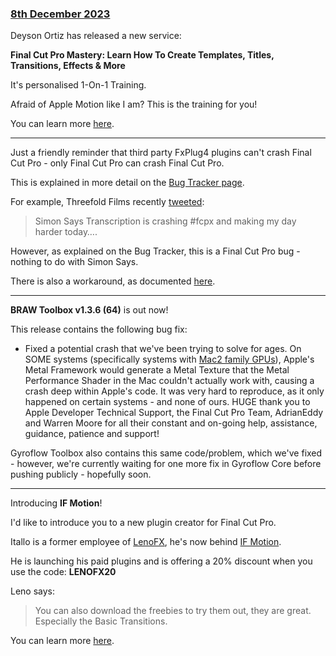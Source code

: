 ### [8th December 2023](/news/20231208)

Deyson Ortiz has released a new service:

**Final Cut Pro Mastery: Learn How To Create Templates, Titles, Transitions, Effects & More**

It's personalised 1-On-1 Training.

Afraid of Apple Motion like I am? This is the training for you!

You can learn more [here](https://deyson.com/fcp-template-creation-training/).

---

Just a friendly reminder that third party FxPlug4 plugins can't crash Final Cut Pro - only Final Cut Pro can crash Final Cut Pro.

This is explained in more detail on the [Bug Tracker page](/bugtracker/).

For example, Threefold Films recently [tweeted](https://twitter.com/3fld/status/1732731336694140955):

> Simon Says Transcription is crashing #fcpx and making my day harder today….

However, as explained on the Bug Tracker, this is a Final Cut Pro bug - nothing to do with Simon Says.

There is also a workaround, as documented [here](https://github.com/CommandPost/FCPCafe/issues/298).

---

**BRAW Toolbox v1.3.6 (64)** is out now!

This release contains the following bug fix:

- Fixed a potential crash that we've been trying to solve for ages. On SOME systems (specifically systems with [Mac2 family GPUs](https://developer.apple.com/metal/Metal-Feature-Set-Tables.pdf)), Apple's Metal Framework would generate a Metal Texture that the Metal Performance Shader in the Mac couldn't actually work with, causing a crash deep within Apple's code. It was very hard to reproduce, as it only happened on certain systems - and none of ours. HUGE thank you to Apple Developer Technical Support, the Final Cut Pro Team, AdrianEddy and Warren Moore for all their constant and on-going help, assistance, guidance, patience and support!

Gyroflow Toolbox also contains this same code/problem, which we've fixed - however, we're currently waiting for one more fix in Gyroflow Core before pushing publicly - hopefully soon.

---

Introducing **IF Motion**!

I'd like to introduce you to a new plugin creator for Final Cut Pro.

Itallo is a former employee of [LenoFX](https://www.lenofx.com), he's now behind [IF Motion](https://ifmotioon.net).

He is launching his paid plugins and is offering a 20% discount when you use the code: **LENOFX20**

Leno says:

> You can also download the freebies to try them out, they are great. Especially the Basic Transitions.

You can learn more [here](https://ifmotioon.net).